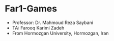 # Far1-Games

 - Professor: Dr. Mahmoud Reza Saybani
 - TA: Farooq Karimi Zadeh
 - From Hormozgan University, Hormozgan, Iran
